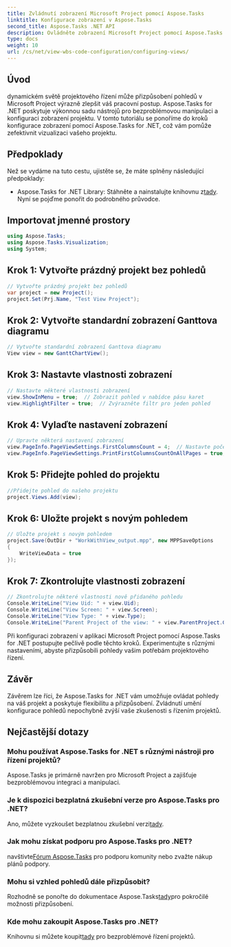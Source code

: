 ```yaml
---
title: Zvládnutí zobrazení Microsoft Project pomocí Aspose.Tasks
linktitle: Konfigurace zobrazení v Aspose.Tasks
second_title: Aspose.Tasks .NET API
description: Ovládněte zobrazení Microsoft Project pomocí Aspose.Tasks pro .NET. Přizpůsobte a zefektivněte své zkušenosti s řízením projektů bez námahy.
type: docs
weight: 10
url: /cs/net/view-wbs-code-configuration/configuring-views/
---
```

## Úvod
dynamickém světě projektového řízení může přizpůsobení pohledů v Microsoft Project výrazně zlepšit váš pracovní postup. Aspose.Tasks for .NET poskytuje výkonnou sadu nástrojů pro bezproblémovou manipulaci a konfiguraci zobrazení projektu. V tomto tutoriálu se ponoříme do kroků konfigurace zobrazení pomocí Aspose.Tasks for .NET, což vám pomůže zefektivnit vizualizaci vašeho projektu.
## Předpoklady
Než se vydáme na tuto cestu, ujistěte se, že máte splněny následující předpoklady:
-  Aspose.Tasks for .NET Library: Stáhněte a nainstalujte knihovnu z[tady](https://releases.aspose.com/tasks/net/).
Nyní se pojďme ponořit do podrobného průvodce.
## Importovat jmenné prostory
```csharp
using Aspose.Tasks;
using Aspose.Tasks.Visualization;
using System;

```
## Krok 1: Vytvořte prázdný projekt bez pohledů
```csharp
// Vytvořte prázdný projekt bez pohledů
var project = new Project();
project.Set(Prj.Name, "Test View Project");
```
## Krok 2: Vytvořte standardní zobrazení Ganttova diagramu
```csharp
// Vytvořte standardní zobrazení Ganttova diagramu
View view = new GanttChartView();
```
## Krok 3: Nastavte vlastnosti zobrazení
```csharp
// Nastavte některé vlastnosti zobrazení
view.ShowInMenu = true;  // Zobrazit pohled v nabídce pásu karet
view.HighlightFilter = true;  // Zvýrazněte filtr pro jeden pohled
```
## Krok 4: Vylaďte nastavení zobrazení
```csharp
// Upravte některá nastavení zobrazení
view.PageInfo.PageViewSettings.FirstColumnsCount = 4;  // Nastavte počet prvních sloupců, které se mají vytisknout na všech stránkách
view.PageInfo.PageViewSettings.PrintFirstColumnsCountOnAllPages = true;  // Vytiskněte zadaný počet prvních sloupců na všechny stránky
```
## Krok 5: Přidejte pohled do projektu
```csharp
//Přidejte pohled do našeho projektu
project.Views.Add(view);
```
## Krok 6: Uložte projekt s novým pohledem
```csharp
// Uložte projekt s novým pohledem
project.Save(OutDir + "WorkWithView_output.mpp", new MPPSaveOptions
{
    WriteViewData = true
});
```
## Krok 7: Zkontrolujte vlastnosti zobrazení
```csharp
// Zkontrolujte některé vlastnosti nově přidaného pohledu
Console.WriteLine("View Uid: " + view.Uid);
Console.WriteLine("View Screen: " + view.Screen);
Console.WriteLine("View Type: " + view.Type);
Console.WriteLine("Parent Project of the view: " + view.ParentProject.Get(Prj.Name));
```
Při konfiguraci zobrazení v aplikaci Microsoft Project pomocí Aspose.Tasks for .NET postupujte pečlivě podle těchto kroků. Experimentujte s různými nastaveními, abyste přizpůsobili pohledy vašim potřebám projektového řízení.
## Závěr
Závěrem lze říci, že Aspose.Tasks for .NET vám umožňuje ovládat pohledy na váš projekt a poskytuje flexibilitu a přizpůsobení. Zvládnutí umění konfigurace pohledů nepochybně zvýší vaše zkušenosti s řízením projektů.
## Nejčastější dotazy
### Mohu používat Aspose.Tasks for .NET s různými nástroji pro řízení projektů?
Aspose.Tasks je primárně navržen pro Microsoft Project a zajišťuje bezproblémovou integraci a manipulaci.
### Je k dispozici bezplatná zkušební verze pro Aspose.Tasks pro .NET?
 Ano, můžete vyzkoušet bezplatnou zkušební verzi[tady](https://releases.aspose.com/).
### Jak mohu získat podporu pro Aspose.Tasks pro .NET?
 navštivte[Fórum Aspose.Tasks](https://forum.aspose.com/c/tasks/15) pro podporu komunity nebo zvažte nákup plánů podpory.
### Mohu si vzhled pohledů dále přizpůsobit?
 Rozhodně se ponořte do dokumentace Aspose.Tasks[tady](https://reference.aspose.com/tasks/net/)pro pokročilé možnosti přizpůsobení.
### Kde mohu zakoupit Aspose.Tasks pro .NET?
 Knihovnu si můžete koupit[tady](https://purchase.aspose.com/buy) pro bezproblémové řízení projektů.